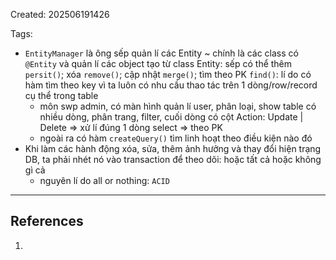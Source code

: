 Created: 202506191426

Tags: 

- `EntityManager` là ông sếp quản lí các Entity ~ chính là các class có `@Entity` và quản lí các object tạo từ class Entity: sếp có thể thêm `persit()`; xóa `remove()`; cập nhật `merge()`; tìm theo PK `find()`: lí do có hàm tìm theo key vì ta luôn có nhu cầu thao tác trên 1 dòng/row/record cụ thể trong table
	- môn swp admin, có màn hình quản lí user, phân loại, show table có nhiều dòng, phân trang, filter, cuối dòng có cột Action: Update | Delete => xử lí đúng 1 dòng select => theo PK
	- ngoài ra có hàm `createQuery()` tìm linh hoạt theo điều kiện nào đó
- Khi làm các hành động xóa, sửa, thêm ảnh hưởng và thay đổi hiện trạng DB, ta phải nhét nó vào transaction để theo dõi: hoặc tất cả hoặc không gì cả
	- nguyên lí do all or nothing: `ACID`

-----
## References
1.
